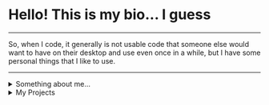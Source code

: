 # Hello! This is my bio... I guess

---
So, when I code, it generally is not usable code that someone else would want to have on their desktop and use even once in a while, but I have some personal things that I like to use.

---

<details>
  <summary>Something about me...</summary>

  Well, there is not a lot to talk about. I am 14, I code on my Mac, which is also my daily driver (man, games just suck on it) and I know a few programming languages:
  * HTML & CSS (some not very high-level knowledge, but I can make a website or two if I try)
  * C - About a year ago, I started to learn how to code in C and I guess I am better at it than I was before
  * Python - I know some stuff in Python but I don't code large projects in it, I generally use it to my advantage of not paying for autoclickers when playing games, or some more complex inputs
  yeah that's about it.....

  I also have some things I like. Here are a few:
  - Programming
  - Playing videogames (Factorio is one of the best, if not THE best)
  - Binging Netflix
</details>
<details>
  <summary>My Projects</summary>
  
  - [filiptronicek/protab-stuff](https://github.com/filiptronicek/protab-stuff) - This is made with my friends from Protab2020, is finished, but it is just a bunch of scripts for very specific things
  - electronTimeApp - Styling could/should be added, app could be published to Electron
  - snake - This is still WIP, will not be published as a stand-alone app, rather will be compiled by the user (if there will be any) and then ran
  - brazzers-bot - This is also WIP, but it hopefully will be added somewhere for end users to upload images and this to do it's magic on a website or something
 </details>
